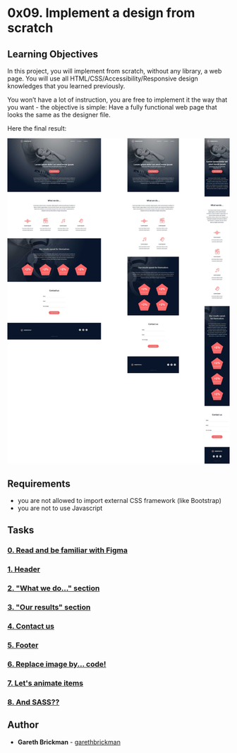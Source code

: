 # 0x09. Implement a design from scratch

## Learning Objectives

In this project, you will implement from scratch, without any library, a web page. You will use all HTML/CSS/Accessibility/Responsive design knowledges that you learned previously.

You won’t have a lot of instruction, you are free to implement it the way that you want - the objective is simple: Have a fully functional web page that looks the same as the designer file.

Here the final result:

![Headphones](images/wireframe.jpg "Headphones")

## Requirements

- you are not allowed to import external CSS framework (like Bootstrap)
- you are not to use Javascript

## Tasks

### [0. Read and be familiar with Figma](./)

### [1. Header](./0-index.html)

### [2. "What we do..." section](./1-index.html)

### [3. "Our results" section](./2-index.html)

### [4. Contact us](./3-index.html)

### [5. Footer](./4-index.html)

### [6. Replace image by... code!](./100-index.html)

### [7. Let's animate items ](./101-index.html)

### [8. And SASS??](./100-styles.css)

## Author

- **Gareth Brickman** - [garethbrickman](https:///github.com/garethbrickman)
